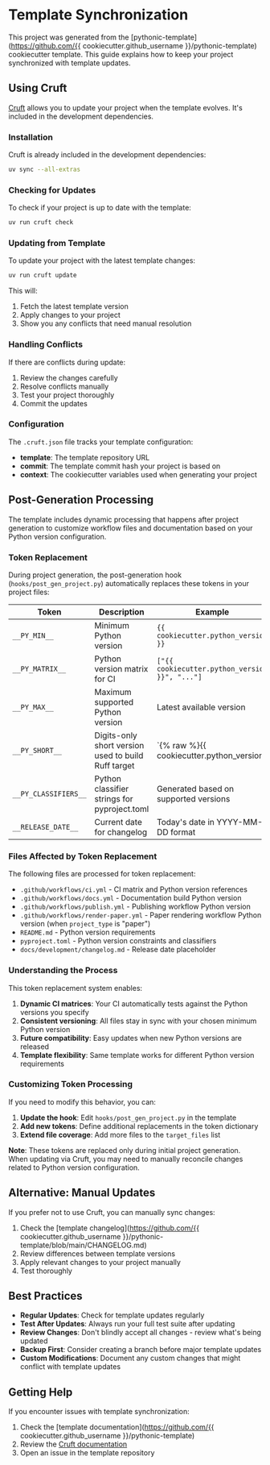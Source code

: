 # Template Synchronization

This project was generated from the [pythonic-template](<https://github.com/{{> cookiecutter.github_username }}/pythonic-template) cookiecutter template. This guide explains how to keep your project synchronized with template updates.

## Using Cruft

[Cruft](https://cruft.github.io/cruft/) allows you to update your project when the template evolves. It's included in the development dependencies.

### Installation

Cruft is already included in the development dependencies:

```bash
uv sync --all-extras
```

### Checking for Updates

To check if your project is up to date with the template:

```bash
uv run cruft check
```

### Updating from Template

To update your project with the latest template changes:

```bash
uv run cruft update
```

This will:

1. Fetch the latest template version
2. Apply changes to your project
3. Show you any conflicts that need manual resolution

### Handling Conflicts

If there are conflicts during update:

1. Review the changes carefully
2. Resolve conflicts manually
3. Test your project thoroughly
4. Commit the updates

### Configuration

The `.cruft.json` file tracks your template configuration:

- **template**: The template repository URL
- **commit**: The template commit hash your project is based on
- **context**: The cookiecutter variables used when generating your project

## Post-Generation Processing

The template includes dynamic processing that happens after project generation to customize workflow files and documentation based on your Python version configuration.

### Token Replacement

During project generation, the post-generation hook (`hooks/post_gen_project.py`) automatically replaces these tokens in your project files:

| Token | Description | Example |
|-------|-------------|----------|
| `__PY_MIN__` | Minimum Python version | `{{ cookiecutter.python_version }}` |
| `__PY_MATRIX__` | Python version matrix for CI | `["{{ cookiecutter.python_version }}", "..."]` |
| `__PY_MAX__` | Maximum supported Python version | Latest available version |
| `__PY_SHORT__` | Digits-only short version used to build Ruff target | `{% raw %}{{ cookiecutter.python_version | replace('.', '') }}{% endraw %}` |
| `__PY_CLASSIFIERS__` | Python classifier strings for pyproject.toml | Generated based on supported versions |
| `__RELEASE_DATE__` | Current date for changelog | Today's date in YYYY-MM-DD format |

### Files Affected by Token Replacement

The following files are processed for token replacement:

- `.github/workflows/ci.yml` - CI matrix and Python version references
- `.github/workflows/docs.yml` - Documentation build Python version
- `.github/workflows/publish.yml` - Publishing workflow Python version
- `.github/workflows/render-paper.yml` - Paper rendering workflow Python version (when `project_type` is "paper")
- `README.md` - Python version requirements
- `pyproject.toml` - Python version constraints and classifiers
- `docs/development/changelog.md` - Release date placeholder

### Understanding the Process

This token replacement system enables:

1. **Dynamic CI matrices**: Your CI automatically tests against the Python versions you specify
2. **Consistent versioning**: All files stay in sync with your chosen minimum Python version
3. **Future compatibility**: Easy updates when new Python versions are released
4. **Template flexibility**: Same template works for different Python version requirements

### Customizing Token Processing

If you need to modify this behavior, you can:

1. **Update the hook**: Edit `hooks/post_gen_project.py` in the template
2. **Add new tokens**: Define additional replacements in the token dictionary
3. **Extend file coverage**: Add more files to the `target_files` list

**Note**: These tokens are replaced only during initial project generation. When updating via Cruft, you may need to manually reconcile changes related to Python version configuration.

## Alternative: Manual Updates

If you prefer not to use Cruft, you can manually sync changes:

1. Check the [template changelog](<https://github.com/{{> cookiecutter.github_username }}/pythonic-template/blob/main/CHANGELOG.md)
2. Review differences between template versions
3. Apply relevant changes to your project manually
4. Test thoroughly

## Best Practices

- **Regular Updates**: Check for template updates regularly
- **Test After Updates**: Always run your full test suite after updating
- **Review Changes**: Don't blindly accept all changes - review what's being updated
- **Backup First**: Consider creating a branch before major template updates
- **Custom Modifications**: Document any custom changes that might conflict with template updates

## Getting Help

If you encounter issues with template synchronization:

1. Check the [template documentation](<https://github.com/{{> cookiecutter.github_username }}/pythonic-template)
2. Review the [Cruft documentation](https://cruft.github.io/cruft/)
3. Open an issue in the template repository
